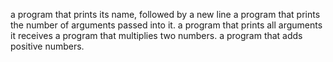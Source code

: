  a program that prints its name, followed by a new line
  a program that prints the number of arguments passed into it.
  a program that prints all arguments it receives
  a program that multiplies two numbers.
   a program that adds positive numbers.